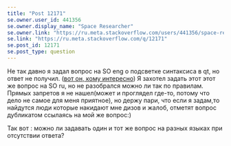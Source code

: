 ```yaml
---
title: "Post 12171"
se.owner.user_id: 441356
se.owner.display_name: "Space Researcher"
se.owner.link: "https://ru.meta.stackoverflow.com/users/441356/space-researcher"
se.link: "https://ru.meta.stackoverflow.com/q/12171"
se.post_id: 12171
se.post_type: question
---
```

<p>Не так давно я задал вопрос на SO eng о подсветке синтаксиса в qt, но ответ не получил. (<a href="https://stackoverflow.com/questions/73905941/qt-creator-lines-that-draw-boundaries-of-block/73906892#73906892">вот он, кому интересно</a>)
Я захотел задать этот этот же вопрос на SO ru, но не разобрался можно ли так по правилам.
Прямых запретов я не нашел(может и проглядел где-то, потому что дело не самое для меня приятное), но держу пари, что если я задам,то найдутся люди которые накидают мне дизов и жалоб, отметят вопрос дубликатом ссылаясь на мой же вопрос:)</p>
<p>Так вот : можно ли задавать один и тот же вопрос на разных языках при отсутствии ответа?</p>
